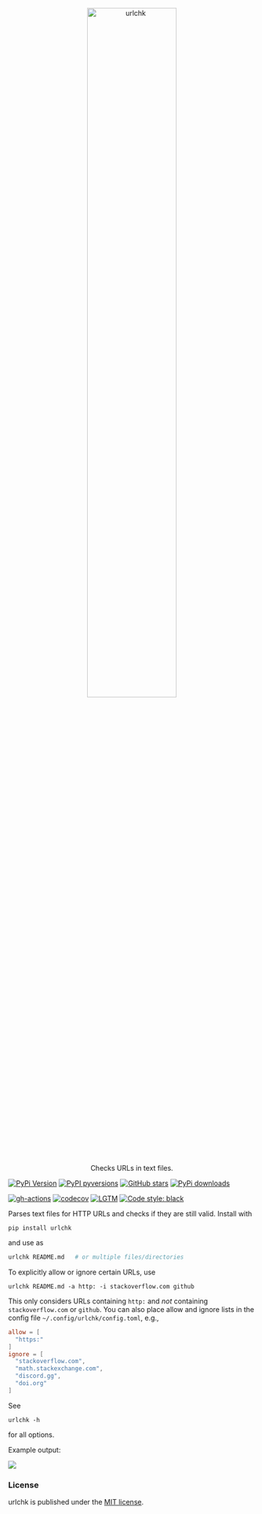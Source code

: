 <p align="center">
  <a href="https://github.com/nschloe/urlchk"><img alt="urlchk" src="https://nschloe.github.io/urlchk/logo.svg" width="60%"></a>
  <p align="center">Checks URLs in text files.</p>
</p>

[![PyPi Version](https://img.shields.io/pypi/v/urlchk.svg?style=flat-square)](https://pypi.org/project/urlchk/)
[![PyPI pyversions](https://img.shields.io/pypi/pyversions/urlchk.svg?style=flat-square)](https://pypi.org/project/urlchk/)
[![GitHub stars](https://img.shields.io/github/stars/nschloe/urlchk.svg?style=flat-square&logo=github&label=Stars&logoColor=white)](https://github.com/nschloe/urlchk/)
[![PyPi downloads](https://img.shields.io/pypi/dm/urlchk.svg?style=flat-square)](https://pypistats.org/packages/urlchk)

[![gh-actions](https://img.shields.io/github/workflow/status/nschloe/urlchk/ci?style=flat-square)](https://github.com/nschloe/urlchk/actions?query=workflow%3Aci)
[![codecov](https://img.shields.io/codecov/c/github/nschloe/urlchk.svg?style=flat-square)](https://app.codecov.io/gh/nschloe/urlchk)
[![LGTM](https://img.shields.io/lgtm/grade/python/github/nschloe/urlchk.svg?style=flat-square)](https://lgtm.com/projects/g/nschloe/urlchk)
[![Code style: black](https://img.shields.io/badge/code%20style-black-000000.svg?style=flat-square)](https://github.com/psf/black)

Parses text files for HTTP URLs and checks if they are still valid. Install with
```
pip install urlchk
```
and use as
```sh
urlchk README.md   # or multiple files/directories
```
To explicitly allow or ignore certain URLs, use
```
urlchk README.md -a http: -i stackoverflow.com github
```
This only considers URLs containing `http:` and _not_ containing `stackoverflow.com` or
`github`. You can also place allow and ignore lists in the config file
`~/.config/urlchk/config.toml`, e.g.,
```toml
allow = [
  "https:"
]
ignore = [
  "stackoverflow.com",
  "math.stackexchange.com",
  "discord.gg",
  "doi.org"
]
```
See
```
urlchk -h
```
for all options.

Example output:

![](https://nschloe.github.io/urlchk/example-output-carbon.png)


### License
urlchk is published under the [MIT license](https://en.wikipedia.org/wiki/MIT_License).
